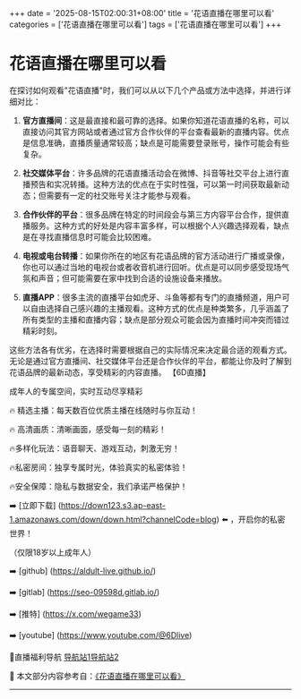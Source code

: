 +++
date = '2025-08-15T02:00:31+08:00'
title = '花语直播在哪里可以看'
categories = ['花语直播在哪里可以看']
tags = ['花语直播在哪里可以看']
+++

# 花语直播在哪里可以看

在探讨如何观看"花语直播"时，我们可以从以下几个产品或方法中选择，并进行详细对比：

1. **官方直播间**：这是最直接和最可靠的选择。如果你知道花语直播的名称，可以直接访问其官方网站或者通过官方合作伙伴的平台查看最新的直播内容。优点是信息准确，直播质量通常较高；缺点是可能需要登录账号，操作可能会有些复杂。

2. **社交媒体平台**：许多品牌的花语直播活动会在微博、抖音等社交平台上进行直播预告和实况转播。这种方法的优点在于实时性强，可以第一时间获取最新动态；但需要有一定的社交账号关注才能参与观看。

3. **合作伙伴的平台**：很多品牌在特定的时间段会与第三方内容平台合作，提供直播服务。这种方式的好处是内容丰富多样，可以根据个人兴趣选择观看，缺点是在寻找直播信息时可能会比较困难。

4. **电视或电台转播**：如果你所在的地区有花语品牌的官方活动进行广播或录像，你也可以通过当地的电视台或者收音机进行回听。优点是可以同步感受现场气氛和声音；但可能需要在家中找到合适的设施设备来播放。

5. **直播APP**：很多主流的直播平台如虎牙、斗鱼等都有专门的直播频道，用户可以自由选择自己感兴趣的主播观看。这种方式的优点是种类繁多，几乎涵盖了所有类型的主播和直播内容；缺点是部分观众可能会因为直播时间冲突而错过精彩时刻。

这些方法各有优劣，在选择时需要根据自己的实际情况来决定最合适的观看方式。无论是通过官方直播间、社交媒体平台还是合作伙伴的平台，都能让你及时了解到花语品牌的最新动态，享受精彩的内容直播。
【6D直播】

 成年人的专属空间，实时互动尽享精彩

🔥 精选主播：每天数百位优质主播在线随时与你互动！

🔥 高清画质：清晰画面，感受每一刻的精彩！

🔥多样化玩法：语音聊天、游戏互动，刺激无穷！

🔥私密房间：独享专属时光，体验真实的私密体验！

🔥安全保障：隐私与数据安全，我们承诺严格保护！

➡️ [立即下载] (https://down123.s3.ap-east-1.amazonaws.com/down/down.html?channelCode=blog) ⬅️ ，开启你的私密世界！

 （仅限18岁以上成年人）

➡️ [github] (https://aldult-live.github.io/)

➡️ [gitlab] (https://seo-09598d.gitlab.io/)

➡️ [推特] (https://x.com/wegame33)

➡️ [youtube] (https://www.youtube.com/@6Dlive)

🔞直播福利导航   [导航站1](https://webstack-86085a.gitlab.io/)[导航站2](https://onlygit123-2.github.io/)

📘 本文部分内容参考自：[《花语直播在哪里可以看》](https://webstack-hugo-12.pages.dev/)

---
